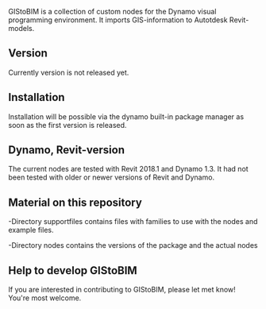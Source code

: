 
GIStoBIM is a collection of custom nodes for the Dynamo visual programming environment.  It imports GIS-information to Autotdesk Revit-models. 

## Version
Currently version is not released yet.

## Installation
Installation will be possible via the dynamo built-in package manager as soon as the first version is released.

## Dynamo, Revit-version
The current nodes are tested with Revit 2018.1 and Dynamo 1.3.
It had not been tested with older or newer versions of Revit and Dynamo.

## Material on this repository
-Directory supportfiles contains files with families to use with the nodes and example files.

-Directory nodes contains the versions of the package and the actual nodes

## Help to develop GIStoBIM
If you are interested in contributing to GIStoBIM, please let met know! You're most welcome.
